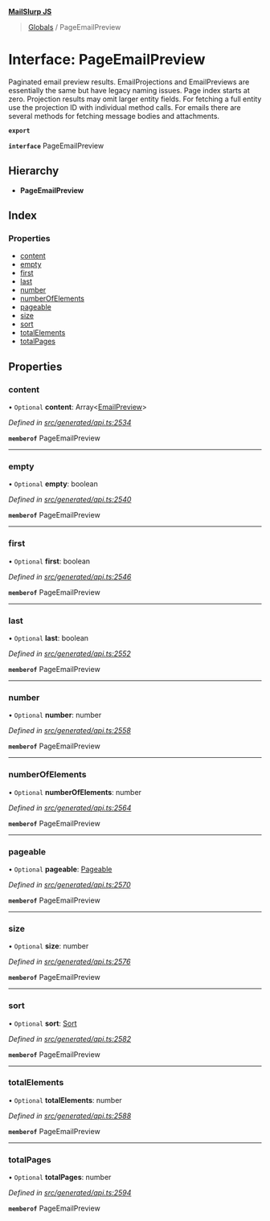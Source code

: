 **[MailSlurp JS](../README.md)**

> [Globals](../README.md) / PageEmailPreview

# Interface: PageEmailPreview

Paginated email preview results. EmailProjections and EmailPreviews are essentially the same but have legacy naming issues. Page index starts at zero. Projection results may omit larger entity fields. For fetching a full entity use the projection ID with individual method calls. For emails there are several methods for fetching message bodies and attachments.

**`export`** 

**`interface`** PageEmailPreview

## Hierarchy

* **PageEmailPreview**

## Index

### Properties

* [content](pageemailpreview.md#content)
* [empty](pageemailpreview.md#empty)
* [first](pageemailpreview.md#first)
* [last](pageemailpreview.md#last)
* [number](pageemailpreview.md#number)
* [numberOfElements](pageemailpreview.md#numberofelements)
* [pageable](pageemailpreview.md#pageable)
* [size](pageemailpreview.md#size)
* [sort](pageemailpreview.md#sort)
* [totalElements](pageemailpreview.md#totalelements)
* [totalPages](pageemailpreview.md#totalpages)

## Properties

### content

• `Optional` **content**: Array\<[EmailPreview](emailpreview.md)>

*Defined in [src/generated/api.ts:2534](https://github.com/mailslurp/mailslurp-client/blob/aab6cee/src/generated/api.ts#L2534)*

**`memberof`** PageEmailPreview

___

### empty

• `Optional` **empty**: boolean

*Defined in [src/generated/api.ts:2540](https://github.com/mailslurp/mailslurp-client/blob/aab6cee/src/generated/api.ts#L2540)*

**`memberof`** PageEmailPreview

___

### first

• `Optional` **first**: boolean

*Defined in [src/generated/api.ts:2546](https://github.com/mailslurp/mailslurp-client/blob/aab6cee/src/generated/api.ts#L2546)*

**`memberof`** PageEmailPreview

___

### last

• `Optional` **last**: boolean

*Defined in [src/generated/api.ts:2552](https://github.com/mailslurp/mailslurp-client/blob/aab6cee/src/generated/api.ts#L2552)*

**`memberof`** PageEmailPreview

___

### number

• `Optional` **number**: number

*Defined in [src/generated/api.ts:2558](https://github.com/mailslurp/mailslurp-client/blob/aab6cee/src/generated/api.ts#L2558)*

**`memberof`** PageEmailPreview

___

### numberOfElements

• `Optional` **numberOfElements**: number

*Defined in [src/generated/api.ts:2564](https://github.com/mailslurp/mailslurp-client/blob/aab6cee/src/generated/api.ts#L2564)*

**`memberof`** PageEmailPreview

___

### pageable

• `Optional` **pageable**: [Pageable](pageable.md)

*Defined in [src/generated/api.ts:2570](https://github.com/mailslurp/mailslurp-client/blob/aab6cee/src/generated/api.ts#L2570)*

**`memberof`** PageEmailPreview

___

### size

• `Optional` **size**: number

*Defined in [src/generated/api.ts:2576](https://github.com/mailslurp/mailslurp-client/blob/aab6cee/src/generated/api.ts#L2576)*

**`memberof`** PageEmailPreview

___

### sort

• `Optional` **sort**: [Sort](sort.md)

*Defined in [src/generated/api.ts:2582](https://github.com/mailslurp/mailslurp-client/blob/aab6cee/src/generated/api.ts#L2582)*

**`memberof`** PageEmailPreview

___

### totalElements

• `Optional` **totalElements**: number

*Defined in [src/generated/api.ts:2588](https://github.com/mailslurp/mailslurp-client/blob/aab6cee/src/generated/api.ts#L2588)*

**`memberof`** PageEmailPreview

___

### totalPages

• `Optional` **totalPages**: number

*Defined in [src/generated/api.ts:2594](https://github.com/mailslurp/mailslurp-client/blob/aab6cee/src/generated/api.ts#L2594)*

**`memberof`** PageEmailPreview
